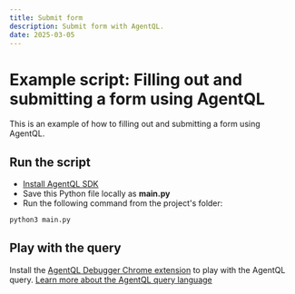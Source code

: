 ```yaml
---
title: Submit form
description: Submit form with AgentQL.
date: 2025-03-05
---
```


# Example script: Filling out and submitting a form using AgentQL

This is an example of how to filling out and submitting a form using AgentQL.

## Run the script

- [Install AgentQL SDK](https://docs.agentql.com/installation/sdk-installation)
- Save this Python file locally as **main.py**
- Run the following command from the project's folder:

```bash
python3 main.py
```

## Play with the query

Install the [AgentQL Debugger Chrome extension](https://docs.agentql.com/installation/chrome-extension-installation) to play with the AgentQL query. [Learn more about the AgentQL query language](https://docs.agentql.com/agentql-query/query-intro)
